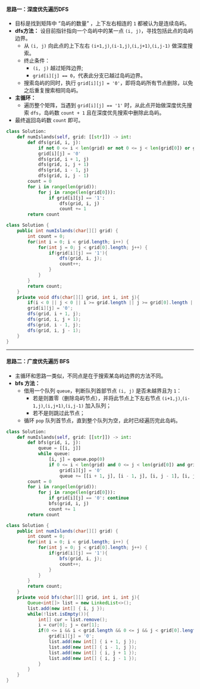 #### 思路一：深度优先遍历DFS

- 目标是找到矩阵中 “岛屿的数量” ，上下左右相连的 `1` 都被认为是连续岛屿。
- **dfs方法：** 设目前指针指向一个岛屿中的某一点 `(i, j)`，寻找包括此点的岛屿边界。
    - 从 `(i, j)` 向此点的上下左右 `(i+1,j)`,`(i-1,j)`,`(i,j+1)`,`(i,j-1)` 做深度搜索。
    - 终止条件：
        - `(i, j)` 越过矩阵边界;
        - `grid[i][j] == 0`，代表此分支已越过岛屿边界。
    - 搜索岛屿的同时，执行 `grid[i][j] = '0'`，即将岛屿所有节点删除，以免之后重复搜索相同岛屿。
- **主循环：**
    - 遍历整个矩阵，当遇到 `grid[i][j] == '1'` 时，从此点开始做深度优先搜索 `dfs`，岛屿数 `count + 1` 且在深度优先搜索中删除此岛屿。
- 最终返回岛屿数 `count` 即可。

```Python []
class Solution:
    def numIslands(self, grid: [[str]]) -> int:
        def dfs(grid, i, j):
            if not 0 <= i < len(grid) or not 0 <= j < len(grid[0]) or grid[i][j] == '0': return
            grid[i][j] = '0'
            dfs(grid, i + 1, j)
            dfs(grid, i, j + 1)
            dfs(grid, i - 1, j)
            dfs(grid, i, j - 1)
        count = 0
        for i in range(len(grid)):
            for j in range(len(grid[0])):
                if grid[i][j] == '1':
                    dfs(grid, i, j)
                    count += 1
        return count
```

```Java []
class Solution {
    public int numIslands(char[][] grid) {
        int count = 0;
        for(int i = 0; i < grid.length; i++) {
            for(int j = 0; j < grid[0].length; j++) {
                if(grid[i][j] == '1'){
                    dfs(grid, i, j);
                    count++;
                }
            }
        }
        return count;
    }
    private void dfs(char[][] grid, int i, int j){
        if(i < 0 || j < 0 || i >= grid.length || j >= grid[0].length || grid[i][j] == '0') return;
        grid[i][j] = '0';
        dfs(grid, i + 1, j);
        dfs(grid, i, j + 1);
        dfs(grid, i - 1, j);
        dfs(grid, i, j - 1);
    }
}
```

---

#### 思路二：广度优先遍历 BFS

- 主循环和思路一类似，不同点是在于搜索某岛屿边界的方法不同。
- **bfs 方法：**
    - 借用一个队列 `queue`，判断队列首部节点 `(i, j)` 是否未越界且为 `1`：
        - 若是则置零（删除岛屿节点），并将此节点上下左右节点 `(i+1,j)`,`(i-1,j)`,`(i,j+1)`,`(i,j-1)` 加入队列；
        - 若不是则跳过此节点；
    - 循环 `pop` 队列首节点，直到整个队列为空，此时已经遍历完此岛屿。

```Python []
class Solution:
    def numIslands(self, grid: [[str]]) -> int:
        def bfs(grid, i, j):
            queue = [[i, j]]
            while queue:
                [i, j] = queue.pop(0)
                if 0 <= i < len(grid) and 0 <= j < len(grid[0]) and grid[i][j] == '1':
                    grid[i][j] = '0'
                    queue += [[i + 1, j], [i - 1, j], [i, j - 1], [i, j + 1]]
        count = 0
        for i in range(len(grid)):
            for j in range(len(grid[0])):
                if grid[i][j] == '0': continue
                bfs(grid, i, j)
                count += 1
        return count
```

```Java []
class Solution {
    public int numIslands(char[][] grid) {
        int count = 0;
        for(int i = 0; i < grid.length; i++) {
            for(int j = 0; j < grid[0].length; j++) {
                if(grid[i][j] == '1'){
                    bfs(grid, i, j);
                    count++;
                }
            }
        }
        return count;
    }
    private void bfs(char[][] grid, int i, int j){
        Queue<int[]> list = new LinkedList<>();
        list.add(new int[] { i, j });
        while(!list.isEmpty()){
            int[] cur = list.remove();
            i = cur[0]; j = cur[1];
            if(0 <= i && i < grid.length && 0 <= j && j < grid[0].length && grid[i][j] == '1') {
                grid[i][j] = '0';
                list.add(new int[] { i + 1, j });
                list.add(new int[] { i - 1, j });
                list.add(new int[] { i, j + 1 });
                list.add(new int[] { i, j - 1 });
            }
        }
    }
}
```
